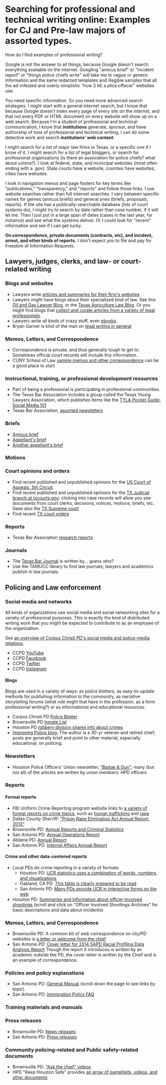 # Searching for professional and technical writing online:  Examples for CJ and Pre-law majors of assorted types. 

How do I find examples of professional writing? 

Google is not the answer to all things, because Google doesn't search everything available on the internet. Googling "amicus brief" or "incident report" or "things police chiefs write" will take me to vague or generic information and the same redacted templates and illegible samples that all the ad-infested and overly-simplistic "how 2 bE a plice offacer" websites use. 

You need specific information. So you need more advanced search strategies. I might start with a general internet search, but I know that because Google doesn't index every page of every site on the internet, and that not every PDF or HTML document on every website will show up on a web search. Because I'm a student of professional and technical communication, I know that **institutions** generate, sponsor, and have authorship of tons of professional and technical writing, I can do some detective work and search **institutions' web content**.

I might search for a list of major law firms in Texas, or a specific one if I know of it. I might search for a list of legal bloggers, or search for professional organizations (is there an association for police chiefs? what about unions?). I look at federal, state, and municipal websites (most often ending with a .gov). State courts have a website, counties have websites, cities have websites. 

I look in navigation menus and page footers for key terms like "publications," "transparency," and "reports" and follow those links. I use website searches rather than full internet searches. I vary between specific names for genres (amicus briefs) and general ones (briefs, proposals, reports). If the site has a publically-searchable database (lots of court systems do), I might try to search by date rather than case number, if it will let me. Then I just put in a large span of dates (cases in the last year, for instance) and see what the systems deliver. Or I could look for "recent" information and see if I can get lucky.

**On correspondence, private documents (contracts, etc), and incident, arrest, and other kinds of reports.** I don't expect you to file and pay for Freedom of Information Requests. 

## Lawyers, judges, clerks, and law- or court-related writing

### Blogs and websites
- Lawyers write [articles and summaries for their firm's websites](https://www.jw.com/practice-areas/technology/)
- Lawyers might have blogs about their specialized kind of law. See this [Oil and Gas Lawyer Blog](https://www.oilandgaslawyerblog.com/resources), or the [Texas Agriculture Law Blog](https://agrilife.org/texasaglaw/home/). Or you might find blogs that [collect and curate articles from a variety of legal professionals](https://www.texasbartoday.com/).
- Lawyers write all kinds of crazy stuff, even [ebooks](https://www.herrmanandherrman.com/free-book/).
- Bryan Garner is kind of the man on [legal writing in general](http://www.lawprose.org/)

### Memos, Letters, and Correspondence
- Correspondence is private, and thus generally tough to get to. Sometimes official court records will include this information.
- CUNY School of Law [sample memos and other correspondence](http://www.law.cuny.edu/legal-writing/students.html) can be a good place to start

### Instructional, training, or professional development resources
- Part of being a professional is participating in professional communities. 
- The Texas Bar Association includes a group called the Texas Young Lawyers Association, which publishes items like the [TYLA Pocket Guide: Social Media 101](https://www.texasbar.com/AM/Template.cfm?Section=Lawyers_Home&Template=/CM/ContentDisplay.cfm&ContentID=25527)
- Texas Bar Association, [assorted newsletters](https://www.texasbar.com/AM/Template.cfm?Section=Newsletters&Template=/CM/HTMLDisplay.cfm&ContentID=33426)

### Briefs
- [Amicus brief](https://www.oilandgaslawyerblog.com/files/2015/11/City-of-Fort-Worth-Amicus-Brief.pdf)
- [Appellant's brief](http://www.law.du.edu/images/uploads/corporate-governance/international-carnero-boston-appellants-brief.pdf) 
- [Another appellant's brief](http://www.ca5.uscourts.gov/docs/default-source/sample-briefs/appellant-39-s-civil-brief.pdf) 

### Motions

### Court opinions and orders
- Find recent published and unpublished opinions for the [US Court of Appeals, 5th Circuit](http://www.ca5.uscourts.gov/electronic-case-filing/case-information/current-opinions)
- Find recent published and unpublished opinions for the [TX Judicial branch at txcourts.gov](http://www.search.txcourts.gov/Docket.aspx?coa=coa14&FullDate=04/05/2018); clicking into case records will allow you see documents from court clerks, decisions, notices, motions, briefs, etc. Seee also the [TX Supreme court](http://www.txcourts.gov/supreme/orders-opinions/)
- Find recent [TX court orders](http://www.search.txcourts.gov/SearchMedia.aspx?MediaVersionID=17c5f78f-8aa4-4e21-8f15-c686976554e8&MediaID=80d8ddcd-1ba4-4ffc-bdee-a60ffaea71a5&coa=%22%20+%20this.CurrentWebState.CurrentCourt%20+%20@%22&DT=Order)

### Reports
- Texas Bar Association [research reports](https://www.texasbar.com/AM/Template.cfm?Section=Archives)

### Journals
- The [Texas Bar Journal](https://www.texasbar.com/AM/Template.cfm?Section=Table_of_Contents&Template=/CM/HTMLDisplay.cfm&ContentID=39192) is written by... guess who? 
- Use the TAMUCC library to find law journals; lawyers and academics publish in law journals.


## Policing and Law enforcement

### Social media and networks
All kinds of organizations use social media and social networking sites for a variety of professional purposes. This is exactly the kind of distributed writing work that you might be expected to contribute to as an employee of the organization.

See [an overview of Corpus Christi PD's social media and police-media relations](http://www.cctexas.com/departments/police-department/units-divisions/administration-bureau/police-media-relations).

- CCPD [YouTube](https://www.youtube.com/user/CorpusChristiPD)
- CCPD [Facebook](https://www.facebook.com/CorpusChristiPD/)
- CCPD [Twitter](https://twitter.com/CorpusChristiPD)
- CCPD [Instagram](https://www.instagram.com/corpuschristipd/)


#### Blogs
Blogs are used in a variety of ways: as police blotters, as easy-to-update methods for publishing information to the community, as narrative storytelling forums (what role might that have in the profession, as a form professional writing?) or as informational and educational resources.

- Corpus Christi PD [Police Blotter](https://ccpdblotter.com/)
- Brownsville PD [Inmate List](http://brownsvillepd.blogspot.com/)
- Houston PD [robbery division shares info about crimes](http://www.houstonpolicerobbery.org/2018/04/seasoned-suspects-responsible-for-two.html)
- [Improving Police blog](https://improvingpolice.wordpress.com/); The author is a 30-yr veteran and retired chief; posts are generally brief and point to other material, especially educational, on policing. 

### Newsletters
- Houston Police Officers' Union newsletter, ["Badge & Gun"](http://hpou.org/wp-content/uploads/BadgeGun-March-2018.pdf); many (but not all) of the articles are written by union members: HPD officers

### Reports

#### Formal reports
- FBI Uniform Crime Reporting program website links to [a variety of formal reports on crime topics](https://ucr.fbi.gov/), such as [human trafficking](https://ucr.fbi.gov/human-trafficking) and [rape](https://ucr.fbi.gov/new-rape-fact-sheet)
- Dallas County Sherriff: ["Prison Rape Elimination Act Annual Report, 2013"](http://www.dallascounty.org/department/sheriff/documents/PREA_AnnualReport_2013.pdf)
- Brownsville PD: [Annual Reports and Criminal Statistics](http://www.brownsvillepd.com/crime-stats)
- San Antonio PD: [Annual Operations Report](https://www.sanantonio.gov/Portals/0/Files/SAPD/sapd%202011%20annual%20report%20-%20master.pdf )
- Abilene PD: [Annual Report](http://www.abilenepolice.org/documents/2017_Annual_Report_Final.pdf)
- San Antonio PD: [Internal Affairs Annual Report](https://www.sanantonio.gov/Portals/0/Files/SAPD/SAPD%202015%20Internal%20Affairs%20Annual%20Report.pdf)

#### Crime and other data-centered reports
- Local PDs do crime reporting in a variety of formats:
	- Houston PD: [UCR statistics uses a combination of words, numbers, and visualizations](http://www.houstontx.gov/police/cs/index-2.htm)
	- Oakland, CA PD: [This table is clearly prepared to be read](http://www2.oaklandnet.com/oakca1/groups/police/documents/webcontent/oak069260.pdf)
	- San Antonio PD: [Many PDs provide UCR in interactive forms on the web](http://www.sanantonio.gov/SAPD/Uniform-Crime-Reports#30262666-2017)
- Houston PD: [Summaries and information about officer-involved shootings](http://www.houstontx.gov/police/ois/index.htm) (scroll and click on "Officer Involved Shootings Archives" for basic descriptions and data about incidents)

### Memos, Letters, and Correspondence
- Brownsville PD: A common bit of web correspondence on city/PD websites is [a letter or welcome from the chief](http://www.brownsvillepd.com/message)
- San Antonio PD: [Cover letter for 2014 SAPD Racial Profiling Data Analysis Report](https://www.sanantonio.gov/Portals/0/Files/SAPD/2014%20Racial%20Profiling%20and%20Data%20Analysis%20Report%20(02-26-15).pdf) Though the report it introduces is written by an academic outside the PD, the cover letter is written by the Chief and is an example of correspondence. 

### Policies and policy explanations

- San Antonio PD: [General Manual](https://www.sanantonio.gov/SAPD/SAPD-Open-Data-Initiative#182282254-general-manual) (scroll down the page to see links by topic). 
- San Antonio PD: [Immigration Policy FAQ](https://www.sanantonio.gov/Portals/0/Files/SAPD/SAPD%20Immigration.pdf)

### Training materials and manuals

### Press releases
- Brownsville PD: [News releases](http://www.brownsvillepd.com/)
- San Antonio PD: [Press releases](https://www.sanantonio.gov/SAPD/Press-Releases)

### Community policing-related and Public safety-related documents
- Brownsville PD: ["Ask the chief" videos](http://www.brownsvillepd.com/previous-messages)
- HPD "Keep Houston Safe" provides [an array of pamphlets, videos, and other documents](http://www.houstontx.gov/police/keep_houston_safe/index.htm) 

